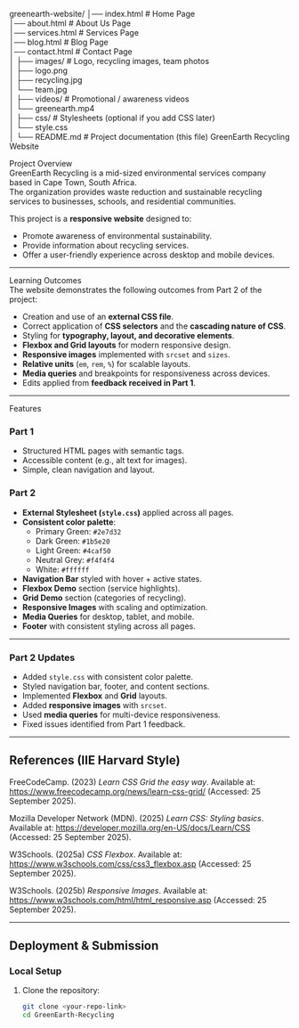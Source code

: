 greenearth-website/
│── index.html         # Home Page  
│── about.html         # About Us Page  
│── services.html      # Services Page  
│── blog.html          # Blog Page  
│── contact.html       # Contact Page  
│
├── images/            # Logo, recycling images, team photos  
│     ├── logo.png  
│     ├── recycling.jpg  
│     └── team.jpg  
│
├── videos/            # Promotional / awareness videos  
│     └── greenearth.mp4  
│
├── css/               # Stylesheets (optional if you add CSS later)  
│     └── style.css  
│
└── README.md          # Project documentation (this file)
 GreenEarth Recycling Website  

Project Overview  
GreenEarth Recycling is a mid-sized environmental services company based in Cape Town, South Africa.  
The organization provides waste reduction and sustainable recycling services to businesses, schools, and residential communities.  

This project is a **responsive website** designed to:  
- Promote awareness of environmental sustainability.  
- Provide information about recycling services.  
- Offer a user-friendly experience across desktop and mobile devices.  

---

 Learning Outcomes  
The website demonstrates the following outcomes from Part 2 of the project:  
- Creation and use of an **external CSS file**.  
- Correct application of **CSS selectors** and the **cascading nature of CSS**.  
- Styling for **typography, layout, and decorative elements**.  
- **Flexbox and Grid layouts** for modern responsive design.  
- **Responsive images** implemented with `srcset` and `sizes`.  
- **Relative units** (`em`, `rem`, `%`) for scalable layouts.  
- **Media queries** and breakpoints for responsiveness across devices.  
- Edits applied from **feedback received in Part 1**.  

---

Features  

### Part 1  
- Structured HTML pages with semantic tags.  
- Accessible content (e.g., alt text for images).  
- Simple, clean navigation and layout.  

### Part 2  
- **External Stylesheet (`style.css`)** applied across all pages.  
- **Consistent color palette**:  
  - Primary Green: `#2e7d32`  
  - Dark Green: `#1b5e20`  
  - Light Green: `#4caf50`  
  - Neutral Grey: `#f4f4f4`  
  - White: `#ffffff`  
- **Navigation Bar** styled with hover + active states.  
- **Flexbox Demo** section (service highlights).  
- **Grid Demo** section (categories of recycling).  
- **Responsive Images** with scaling and optimization.  
- **Media Queries** for desktop, tablet, and mobile.  
- **Footer** with consistent styling across all pages.  

---
### Part 2 Updates  
- Added `style.css` with consistent color palette.  
- Styled navigation bar, footer, and content sections.  
- Implemented **Flexbox** and **Grid** layouts.  
- Added **responsive images** with `srcset`.  
- Used **media queries** for multi-device responsiveness.  
- Fixed issues identified from Part 1 feedback.  

---

##  References (IIE Harvard Style)  

FreeCodeCamp. (2023) *Learn CSS Grid the easy way*. Available at: https://www.freecodecamp.org/news/learn-css-grid/ (Accessed: 25 September 2025).  

Mozilla Developer Network (MDN). (2025) *Learn CSS: Styling basics*. Available at: https://developer.mozilla.org/en-US/docs/Learn/CSS (Accessed: 25 September 2025).  

W3Schools. (2025a) *CSS Flexbox*. Available at: https://www.w3schools.com/css/css3_flexbox.asp (Accessed: 25 September 2025).  

W3Schools. (2025b) *Responsive Images*. Available at: https://www.w3schools.com/html/html_responsive.asp (Accessed: 25 September 2025).  

---

## Deployment & Submission  

### Local Setup  
1. Clone the repository:  
   ```bash
   git clone <your-repo-link>
   cd GreenEarth-Recycling


